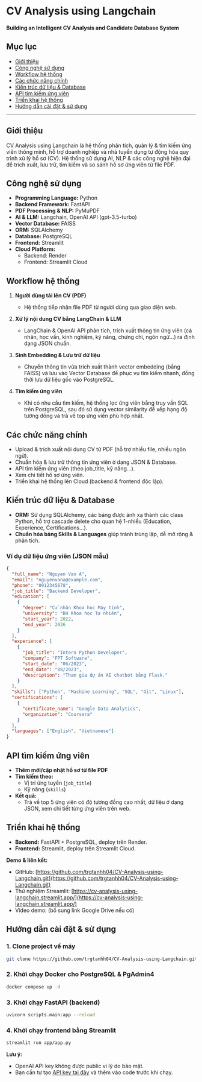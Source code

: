# CV Analysis using Langchain
**Building an Intelligent CV Analysis and Candidate Database System**

## Mục lục
- [Giới thiệu](#giới-thiệu)
- [Công nghệ sử dụng](#công-nghệ-sử-dụng)
- [Workflow hệ thống](#workflow-hệ-thống)
- [Các chức năng chính](#các-chức-năng-chính)
- [Kiến trúc dữ liệu & Database](#kiến-trúc-dữ-liệu--database)
- [API tìm kiếm ứng viên](#api-tìm-kiếm-ứng-viên)
- [Triển khai hệ thống](#triển-khai-hệ-thống)
- [Hướng dẫn cài đặt & sử dụng](#hướng-dẫn-cài-đặt--sử-dụng)
---

## Giới thiệu

CV Analysis using Langchain là hệ thống phân tích, quản lý & tìm kiếm ứng viên thông minh, hỗ trợ doanh nghiệp và nhà tuyển dụng tự động hóa quy trình xử lý hồ sơ (CV). Hệ thống sử dụng AI, NLP & các công nghệ hiện đại để trích xuất, lưu trữ, tìm kiếm và so sánh hồ sơ ứng viên từ file PDF.

## Công nghệ sử dụng

- **Programming Language:** Python
- **Backend Framework:** FastAPI
- **PDF Processing & NLP:** PyMuPDF
- **AI & LLM:** Langchain, OpenAI API (gpt-3.5-turbo)
- **Vector Database:** FAISS
- **ORM:** SQLAlchemy
- **Database:** PostgreSQL
- **Frontend:** Streamlit
- **Cloud Platform:** 
  - Backend: Render
  - Frontend: Streamlit Cloud

## Workflow hệ thống

1. **Người dùng tải lên CV (PDF)**  
   - Hệ thống tiếp nhận file PDF từ người dùng qua giao diện web.

2. **Xử lý nội dung CV bằng LangChain & LLM**  
   - LangChain & OpenAI API phân tích, trích xuất thông tin ứng viên (cá nhân, học vấn, kinh nghiệm, kỹ năng, chứng chỉ, ngôn ngữ...) ra định dạng JSON chuẩn.

3. **Sinh Embedding & Lưu trữ dữ liệu**  
   - Chuyển thông tin vừa trích xuất thành vector embedding (bằng FAISS) và lưu vào Vector Database để phục vụ tìm kiếm nhanh, đồng thời lưu dữ liệu gốc vào PostgreSQL.

4. **Tìm kiếm ứng viên**  
   - Khi có nhu cầu tìm kiếm, hệ thống lọc ứng viên bằng truy vấn SQL trên PostgreSQL, sau đó sử dụng vector similarity để xếp hạng độ tương đồng và trả về top ứng viên phù hợp nhất.

## Các chức năng chính

- Upload & trích xuất nội dung CV từ PDF (hỗ trợ nhiều file, nhiều ngôn ngữ).
- Chuẩn hóa & lưu trữ thông tin ứng viên ở dạng JSON & Database.
- API tìm kiếm ứng viên (theo job_title, kỹ năng...).
- Xem chi tiết hồ sơ ứng viên.
- Triển khai hệ thống lên Cloud (backend & frontend độc lập).

## Kiến trúc dữ liệu & Database

- **ORM:** Sử dụng SQLAlchemy, các bảng được ánh xạ thành các class Python, hỗ trợ cascade delete cho quan hệ 1-nhiều (Education, Experience, Certifications...).
- **Chuẩn hóa bảng Skills & Languages** giúp tránh trùng lặp, dễ mở rộng & phân tích.

### Ví dụ dữ liệu ứng viên (JSON mẫu)
```json
{
  "full_name": "Nguyen Van A",
  "email": "nguyenvana@example.com",
  "phone": "0912345678",
  "job_title": "Backend Developer",
  "education": [
    {
      "degree": "Cử nhân Khoa học Máy tính",
      "university": "ĐH Khoa học Tự nhiên",
      "start_year": 2022,
      "end_year": 2026
    }
  ],
  "experience": [
    {
      "job_title": "Intern Python Developer",
      "company": "FPT Software",
      "start_date": "06/2023",
      "end_date": "08/2023",
      "description": "Tham gia dự án AI chatbot bằng Flask."
    }
  ],
  "skills": ["Python", "Machine Learning", "SQL", "Git", "Linux"],
  "certifications": [
    {
      "certificate_name": "Google Data Analytics",
      "organization": "Coursera"
    }
  ],
  "languages": ["English", "Vietnamese"]
}
```

## API tìm kiếm ứng viên

- **Thêm mới/cập nhật hồ sơ từ file PDF**
- **Tìm kiếm theo:**  
  - Vị trí ứng tuyển (`job_title`)
  - Kỹ năng (`skills`)
- **Kết quả:**  
  - Trả về top 5 ứng viên có độ tương đồng cao nhất, dữ liệu ở dạng JSON, xem chi tiết từng ứng viên trên web.

## Triển khai hệ thống

- **Backend:** FastAPI + PostgreSQL, deploy trên Render.
- **Frontend:** Streamlit, deploy trên Streamlit Cloud.

**Demo & liên kết:**
- GitHub: [https://github.com/trgtanhh04/CV-Analysis-using-Langchain.git](https://github.com/trgtanhh04/CV-Analysis-using-Langchain.git)
- Thử nghiệm Streamlit: [https://cv-analysis-using-langchain.streamlit.app/](https://cv-analysis-using-langchain.streamlit.app/)
- Video demo: (bổ sung link Google Drive nếu có)

## Hướng dẫn cài đặt & sử dụng

### 1. Clone project về máy
```bash
git clone https://github.com/trgtanhh04/CV-Analysis-using-Langchain.git
```

### 2. Khởi chạy Docker cho PostgreSQL & PgAdmin4
```bash
docker compose up -d
```

### 3. Khởi chạy FastAPI (backend)
```bash
uvicorn scripts.main:app --reload
```

### 4. Khởi chạy frontend bằng Streamlit
```bash
streamlit run app/app.py
```

**Lưu ý:**  
- OpenAI API key không được public vì lý do bảo mật.  
- Bạn cần tự tạo [API key tại đây](https://platform.openai.com/account/api-keys) và thêm vào code trước khi chạy.

